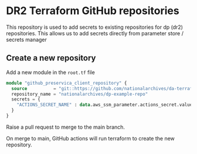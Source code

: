 # DR2 Terraform GitHub repositories

This repository is used to add secrets to existing repositories for dp (dr2) repositories.
This allows us to add secrets directly from parameter store / secrets manager

## Create a new repository
Add a new module in the `root.tf` file

```terraform
module "github_preservica_client_repository" {
  source          = "git::https://github.com/nationalarchives/da-terraform-modules//github_repositories"
  repository_name = "nationalarchives/dp-example-repo"
  secrets = {
    "ACTIONS_SECRET_NAME" : data.aws_ssm_parameter.actions_secret.value
  }
}
```
Raise a pull request to merge to the main branch.

On merge to main, GitHub actions will run terraform to create the new repository.
